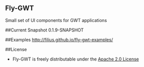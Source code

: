 ## Fly-GWT

Small set of UI components for GWT applications

##Current Snapshot
0.1.9-SNAPSHOT

##Examples
http://filius.github.io/fly-gwt-examples/

##License
* Fly-GWT is freely distributable under the [Apache 2.0 License](http://www.apache.org/licenses/LICENSE-2.0.html)
